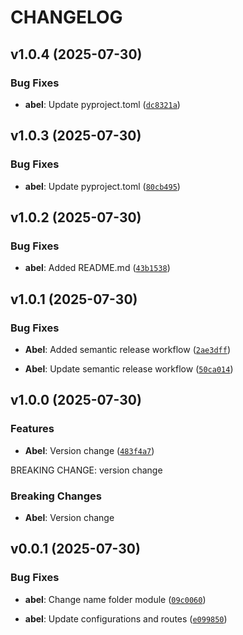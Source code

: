 # CHANGELOG


## v1.0.4 (2025-07-30)

### Bug Fixes

- **abel**: Update pyproject.toml
  ([`dc8321a`](https://github.com/AbelGRubio/back-chat/commit/dc8321a674b9b98f7f97c41f472c0d9e1627e44d))


## v1.0.3 (2025-07-30)

### Bug Fixes

- **abel**: Update pyproject.toml
  ([`80cb495`](https://github.com/AbelGRubio/back-chat/commit/80cb49562d98909503730971e6f0590464db4481))


## v1.0.2 (2025-07-30)

### Bug Fixes

- **abel**: Added README.md
  ([`43b1538`](https://github.com/AbelGRubio/back-chat/commit/43b15381bbd04221fbcdf1fd0c1ef5b674b6bd0f))


## v1.0.1 (2025-07-30)

### Bug Fixes

- **Abel**: Added semantic release workflow
  ([`2ae3dff`](https://github.com/AbelGRubio/back-chat/commit/2ae3dff692f8501465a777d92514581d4b3c0fec))

- **Abel**: Update semantic release workflow
  ([`50ca014`](https://github.com/AbelGRubio/back-chat/commit/50ca014982891a36333cca784e56e126a998f07c))


## v1.0.0 (2025-07-30)

### Features

- **Abel**: Version change
  ([`483f4a7`](https://github.com/AbelGRubio/back-chat/commit/483f4a7929498184d101f835a49f08e08ba21284))

BREAKING CHANGE: version change

### Breaking Changes

- **Abel**: Version change


## v0.0.1 (2025-07-30)

### Bug Fixes

- **abel**: Change name folder module
  ([`09c0060`](https://github.com/AbelGRubio/back-chat/commit/09c0060c4efc9d2fcf4706413d3e9b7206485ce3))

- **abel**: Update configurations and routes
  ([`e099850`](https://github.com/AbelGRubio/back-chat/commit/e099850bc4bb967cbf610cc6d1bc8a9435b7e170))
